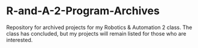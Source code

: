 # R-and-A-2-Program-Archives
Repository for archived projects for my Robotics &amp; Automation 2 class.
The class has concluded, but my projects will remain listed for those who are interested.

